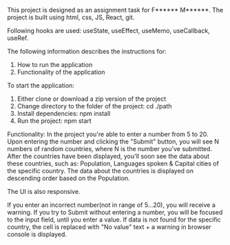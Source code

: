 This project is designed as an assignment task for F****** M******.
The project is built using html, css, JS, React, git.

Following hooks are used: useState, useEffect, useMemo, useCallback, useRef.

The following information describes the instructions for:
1. How to run the application
2. Functionality of the application

To start the application:
1. Either clone or download a zip version of the project
2. Change directory to the folder of the project: cd ./path
3. Install dependencies: npm install
4. Run the project: npm start

Functionality:
In the project you're able to enter a number from 5 to 20. 
Upon entering the number and clicking the "Submit" button, you will see N numbers of random countries, where N is the number you've submitted.
After the countries have been displayed, you'll soon see the data about these countries, such as: Population, Languages spoken & Capital cities of the specific country.
The data about the countries is displayed on descending order based on the Population.

The UI is also responsive.

If you enter an incorrect number(not in range of 5...20), you will receive a warning.
If you try to Submit without entering a number, you will be focused to the input field, until you enter a value.
If data is not found for the specific country, the cell is replaced with "No value" text + a warning in browser console is displayed. 



